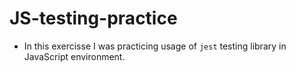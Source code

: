 # JS-testing-practice

- In this exercisse I was practicing usage of `jest` testing library in JavaScript environment.
